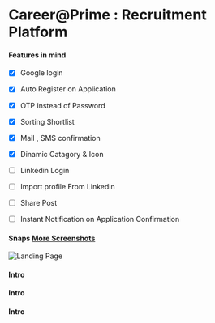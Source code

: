 # Career@Prime : Recruitment Platform  
#### Features in mind
- [x] Google login
- [x] Auto Register on Application
- [x] OTP instead of Password
- [x] Sorting Shortlist
- [x] Mail , SMS confirmation 
- [x] Dinamic Catagory & Icon

- [ ] Linkedin Login
- [ ] Import profile From Linkedin
- [ ] Share Post
- [ ] Instant Notification on Application Confirmation

#### Snaps [More Screenshots](https://github.com/Tuurash/JobPortal/tree/master/ScreenShots/Img)

![Landing Page](https://github.com/Tuurash/JobPortal/blob/master/ScreenShots/Landing.gif)

#### Intro

#### Intro

#### Intro
